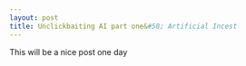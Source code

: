 ```yaml
---
layout: post
title: Unclickbaiting AI part one&#58; Artificial Incest
---
```


This will be a nice post one day
